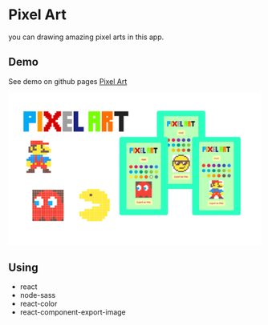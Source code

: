 # Pixel Art

you can drawing amazing pixel arts in this app.

## Demo

See demo on github pages
[Pixel Art](https://kamalheydari.github.io/react-pixel-art/)

![demo](demo.png)

## Using

- react
- node-sass
- react-color
- react-component-export-image
